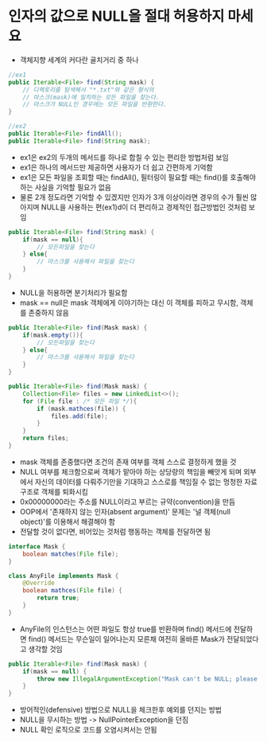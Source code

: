 # 인자의 값으로 NULL을 절대 허용하지 마세요
- 객체지향 세계의 커다란 골치거리 중 하나

```java
//ex1
public Iterable<File> find(String mask) {
    // 디렉토리를 탐색해서 "*.txt"와 같은 형식의
    // 마스크(mask)에 일치하는 모든 파일을 찾는다.
    // 마스크가 NULL인 경우에는 모든 파일을 반환한다.
}

//ex2
public Iterable<File> findAll();
public Iterable<File> find(String mask);
```

- ex1은 ex2의 두개의 메서드를 하나로 합칠 수 있는 편리한 방법처럼 보임
- ex1은 하나의 메서드만 제공하면 사용자가 더 쉽고 간편하게 기억함
- ex1은 모든 파일을 조회할 때는 findAll(), 필터링이 필요할 때는 find()를 호출해야하는 사실을 기억할 필요가 없음
- 물론 2개 정도라면 기억할 수 있겠지만 인자가 3개 이상이라면 경우의 수가 훨씬 많아지며 NULL을 사용하는 편(ex1)d이 더 편리하고 경제적인 접근방법인 것처럼 보임

```java
public Iterable<File> find(String mask) {
    if(mask == null){
        // 모든파일을 찾는다
    } else{
        // 마스크를 사용해서 파일을 찾는다
    }
}
```

- NULL을 허용하면 분기처리가 필요함
- mask == null은 mask 객체에게 이야기하는 대신 이 객체를 피하고 무시함, 객체를 존중하지 않음

```java
public Iterable<File> find(Mask mask) {
    if(mask.empty()){
        // 모든파일을 찾는다
    } else{
        // 마스크를 사용해서 파일을 찾는다
    }
}

public Iterable<File> find(Mask mask) {
    Collection<File> files = new LinkedList<>();
    for (File file : /* 모든 파일 */){
        if (mask.mathces(file)) {
            files.add(file);
        }
    }
    return files;
}
```

- mask 객체를 존중했다면 조건의 존재 여부를 객체 스스로 결정하게 했을 것
- NULL 여부를 체크함으로써 객체가 맡아야 하는 상당량의 책임을 빼앗게 되며 외부에서 자신의 데이터를 다뤄주기만을 기대하고 스스로를 책임질 수 없는 멍청한 자료구조로 객체를 퇴화시킴
- 0x00000000라는 주소를 NULL이라고 부르는 규약(convention)을 만듬
- OOP에서 '존재하지 않는 인자(absent argument)' 문제는 '널 객체(null object)'를 이용해서 해결해야 함
- 전달할 것이 없다면, 비어있는 것처럼 행동하는 객체를 전달하면 됨

```java
interface Mask {
    boolean matches(File file);
}

class AnyFile implements Mask {
    @Override
    boolean mathces(File file) {
        return true;
    }
}
```

- AnyFile의 인스턴스는 어떤 파일도 항상 true를 반환하며 find() 메서드에 전달하면 find() 메서드는 무슨일이 일어나는지 모른채 여전히 올바른 Mask가 전달되었다고 생각할 것임

```java
public Iterable<File> find(Mask mask) {
    if(mask == null) {
        throw new IllegalArgumentException("Mask can't be NULL; please provide an Object.");
    }
}
```

- 방어적인(defensive) 방법으로 NULL을 체크한후 예외를 던지는 방법
- NULL을 무시하는 방법 -> NullPointerException을 던짐
- NULL 확인 로직으로 코드를 오염시켜서는 안됨